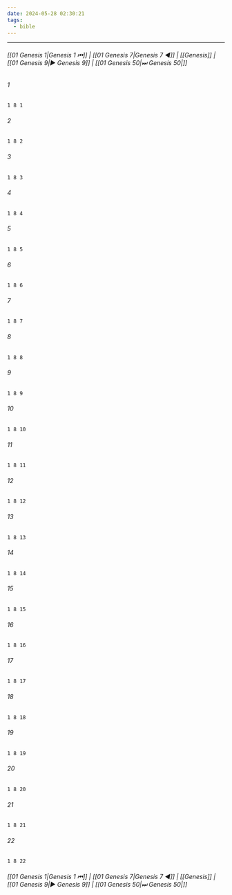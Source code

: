 ```yaml
---
date: 2024-05-28 02:30:21
tags:
  - bible
---
```

___

###### [[01 Genesis 1|Genesis 1 ⏮]] | [[01 Genesis 7|Genesis 7 ◀]] | [[Genesis]] | [[01 Genesis 9|▶ Genesis 9]] | [[01 Genesis 50|⏭ Genesis 50|]]

###### 1
``` verse
1 8 1 
```
###### 2
``` verse
1 8 2 
```
###### 3
``` verse
1 8 3 
```
###### 4
``` verse
1 8 4 
```
###### 5
``` verse
1 8 5 
```
###### 6
``` verse
1 8 6 
```
###### 7
``` verse
1 8 7 
```
###### 8
``` verse
1 8 8 
```
###### 9
``` verse
1 8 9 
```
###### 10
``` verse
1 8 10 
```
###### 11
``` verse
1 8 11 
```
###### 12
``` verse
1 8 12 
```
###### 13
``` verse
1 8 13 
```
###### 14
``` verse
1 8 14 
```
###### 15
``` verse
1 8 15 
```
###### 16
``` verse
1 8 16 
```
###### 17
``` verse
1 8 17 
```
###### 18
``` verse
1 8 18 
```
###### 19
``` verse
1 8 19 
```
###### 20
``` verse
1 8 20 
```
###### 21
``` verse
1 8 21 
```
###### 22
``` verse
1 8 22 
```

###### [[01 Genesis 1|Genesis 1 ⏮]] | [[01 Genesis 7|Genesis 7 ◀]] | [[Genesis]] | [[01 Genesis 9|▶ Genesis 9]] | [[01 Genesis 50|⏭ Genesis 50|]]

